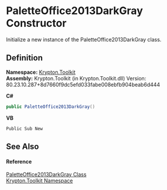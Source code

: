# PaletteOffice2013DarkGray Constructor


Initialize a new instance of the PaletteOffice2013DarkGray class.



## Definition
**Namespace:** <a href="79d2eac2-21f4-54ff-7552-b20c33c30600.md">Krypton.Toolkit</a>  
**Assembly:** Krypton.Toolkit (in Krypton.Toolkit.dll) Version: 80.23.10.287+8d7660f9dc5efd033fabe008ebfb904beab6d444

**C#**
``` C#
public PaletteOffice2013DarkGray()
```
**VB**
``` VB
Public Sub New
```



## See Also


#### Reference
<a href="bb79a63a-15c9-2118-5eeb-2cd67467ac20.md">PaletteOffice2013DarkGray Class</a>  
<a href="79d2eac2-21f4-54ff-7552-b20c33c30600.md">Krypton.Toolkit Namespace</a>  
